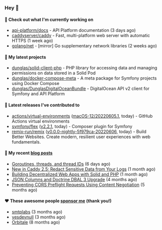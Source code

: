 ### Hey 👋

#### 👷 Check out what I'm currently working on

- [api-platform/docs](https://github.com/api-platform/docs) - API Platform documentation (3 days ago)
- [caddyserver/caddy](https://github.com/caddyserver/caddy) - Fast, multi-platform web server with automatic HTTPS (1 week ago)
- [golang/net](https://github.com/golang/net) - [mirror] Go supplementary network libraries (2 weeks ago)

#### 🌱 My latest projects

- [dunglas/solid-client-php](https://github.com/dunglas/solid-client-php) - PHP library for accessing data and managing permissions on data stored in a Solid Pod
- [dunglas/docker-compose-meta](https://github.com/dunglas/docker-compose-meta) - A meta package for Symfony projects using Docker Compose
- [dunglas/DunglasDigitalOceanBundle](https://github.com/dunglas/DunglasDigitalOceanBundle) - DigitalOcean API v2 client for Symfony and API Platform

#### 🔭 Latest releases I've contributed to

- [actions/virtual-environments](https://github.com/actions/virtual-environments) ([macOS-12/20220605.1](https://github.com/actions/virtual-environments/releases/tag/macOS-12%2F20220605.1), today) - GitHub Actions virtual environments
- [symfony/flex](https://github.com/symfony/flex) ([v2.2.1](https://github.com/symfony/flex/releases/tag/v2.2.1), today) - Composer plugin for Symfony
- [remix-run/remix](https://github.com/remix-run/remix) ([v0.0.0-nightly-5f979ca-20220606](https://github.com/remix-run/remix/releases/tag/v0.0.0-nightly-5f979ca-20220606), today) - Build Better Websites. Create modern, resilient user experiences with web fundamentals.

#### 📜 My recent [blog posts](https://dunglas.fr)

- [Goroutines, threads, and thread IDs](https://dunglas.fr/2022/05/goroutines-threads-and-thread-ids/) (6 days ago)
- [New in Caddy 2.5: Redact Sensitive Data from Your Logs](https://dunglas.fr/2022/04/caddy-logging-security-improvements/) (1 month ago)
- [Building Decentralized Web Apps with Solid and PHP](https://dunglas.fr/2022/04/building-decentralized-web-apps-with-solid-and-php/) (1 month ago)
- [JSON Columns and Doctrine DBAL 3 Upgrade](https://dunglas.fr/2022/01/json-columns-and-doctrine-dbal-3-upgrade/) (4 months ago)
- [Preventing CORS Preflight Requests Using Content Negotiation](https://dunglas.fr/2022/01/preventing-cors-preflight-requests-using-content-negotiation/) (5 months ago)

#### ❤️ These awesome people [sponsor me](https://github.com/sponsors/dunglas) (thank you!)

- [smtplabs](https://github.com/smtplabs) (3 months ago)
- [yesdevnull](https://github.com/yesdevnull) (3 months ago)
- [Orbitale](https://github.com/Orbitale) (8 months ago)
